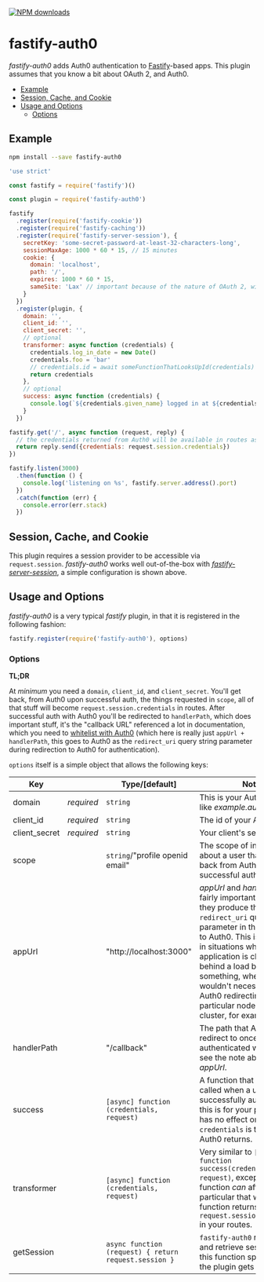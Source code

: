 [![NPM downloads](https://img.shields.io/npm/dm/fastify-auth0.svg?style=flat)](https://www.npmjs.com/package/fastify-auth0)

# fastify-auth0

*fastify-auth0* adds Auth0 authentication to [Fastify][fastify]-based apps.  This plugin assumes that you know a bit about OAuth 2, and Auth0.

[fastify]: https://fastify.io/

<!-- toc -->

- [Example](#example)
- [Session, Cache, and Cookie](#session-cache-and-cookie)
- [Usage and Options](#usage-and-options)
  * [Options](#options)

<!-- tocstop -->

## Example
```bash
npm install --save fastify-auth0
```
```javascript
'use strict'

const fastify = require('fastify')()

const plugin = require('fastify-auth0')

fastify
  .register(require('fastify-cookie'))
  .register(require('fastify-caching'))
  .register(require('fastify-server-session'), {
    secretKey: 'some-secret-password-at-least-32-characters-long',
    sessionMaxAge: 1000 * 60 * 15, // 15 minutes
    cookie: {
      domain: 'localhost',
      path: '/',
      expires: 1000 * 60 * 15,
      sameSite: 'Lax' // important because of the nature of OAuth 2, with all the redirects
    }
  })
  .register(plugin, {
    domain: '',
    client_id: '',
    client_secret: '',
    // optional
    transformer: async function (credentials) {
      credentials.log_in_date = new Date()
      credentials.foo = 'bar'
      // credentials.id = await someFunctionThatLooksUpId(credentials)
      return credentials
    },
    // optional
    success: async function (credentials) {
      console.log(`${credentials.given_name} logged in at ${credentials.log_in_date}`)
    }
  })

fastify.get('/', async function (request, reply) {
  // the credentials returned from Auth0 will be available in routes as request.session.credentials
  return reply.send({credentials: request.session.credentials})
})

fastify.listen(3000)
  .then(function () {
    console.log('listening on %s', fastify.server.address().port)
  })
  .catch(function (err) {
    console.error(err.stack)
  })
```
## Session, Cache, and Cookie

This plugin requires a session provider to be accessible via `request.session`.  *fastify-auth0* works well out-of-the-box with [*fastify-server-session*](https://www.npmjs.com/package/fastify-server-session), a simple configuration is shown above.  

## Usage and Options

*fastify-auth0* is a very typical *fastify* plugin, in that it is registered in the following fashion:

```javascript
fastify.register(require('fastify-auth0'), options)
```

### Options

<strong>TL;DR</strong>

At _minimum_ you need a `domain`, `client_id`, and `client_secret`.  You'll get back, from Auth0 upon successful auth, the things requested in `scope`, all of that stuff will become `request.session.credentials` in routes.  After successful auth with Auth0 you'll be redirected to `handlerPath`, which does important stuff, it's the "callback URL" referenced a lot in documentation, which you need to [whitelist with Auth0](https://imgur.com/QEOIFUK) (which here is really just `appUrl + handlerPath`, this goes to Auth0 as the `redirect_uri` query string parameter during redirection to Auth0 for authentication).

`options` itself is a simple object that allows the following keys:

| Key | |  Type/[default] | Notes |
| --- | --- | --- | --- |
| domain | *required* | `string` |  This is your Auth0 domain, like *example.auth0.com* |
| client_id | *required* | `string` | The id of your Auth0 client | 
| client_secret | *required* | `string` | Your client's secret |
| scope |   | `string`/"profile openid email" | The scope of information about a user that you'd like back from Auth0 upon successful authentication |
| appUrl |   | "http://localhost:3000" | *appUrl* and *handlerPath* are fairly important.  Together they produce the `redirect_uri` query string parameter in the redirection to Auth0. This is very useful in situations where your application is clustered or behind a load balancer or something, where you wouldn't necessarily want Auth0 redirecting back to a particular node of the cluster, for example. |
| handlerPath |  | "/callback" | The path that Auth0 will redirect to once successfully authenticated with Auth0, see the note above about *appUrl*. |
| success |   | `[async] function (credentials, request)` | A function that should be called when a user is successfully authenticated, this is for your purposes and has no effect on the plugin.  `credentials` is that which Auth0 returns. |
| transformer |   | `[async] function (credentials, request)` | Very similar to `[async] function success(credentials, request)`, except that this function _can_ affect stuff.  In particular that which this function returns will become `request.session.credentials` in your routes. |
| getSession |   | `async function (request) { return request.session }` | `fastify-auth0` needs to set and retrieve session data, this function specifies how the plugin gets the session. |
